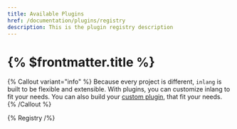 ```yaml
---
title: Available Plugins
href: /documentation/plugins/registry
description: This is the plugin registry description
---
```


# {% $frontmatter.title %}

{% Callout variant="info" %}
Because every project is different, `inlang` is built to be flexible and extensible. With plugins, you can customize inlang to fit your needs. You can also build your [custom plugin](/documentation/plugins/custom-plugins), that fit your needs.
{% /Callout %}

{% Registry /%}
